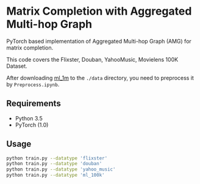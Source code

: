 # Matrix Completion with Aggregated Multi-hop Graph

PyTorch based implementation of Aggregated Multi-hop Graph (AMG) for matrix completion.

This code covers the Flixster, Douban, YahooMusic, Movielens 100K Dataset.

After downloading [ml_1m](https://grouplens.org/datasets/movielens/) to the ```./data``` directory, you need to preprocess it by ```Preprocess.ipynb```.

## Requirements


  * Python 3.5
  * PyTorch (1.0)


## Usage

```bash
python train.py --datatype 'flixster'
python train.py --datatype 'douban'
python train.py --datatype 'yahoo_music'
python train.py --datatype 'ml_100k'
```
